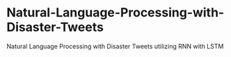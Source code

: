 # Natural-Language-Processing-with-Disaster-Tweets
Natural Language Processing with Disaster Tweets utilizing RNN with LSTM
